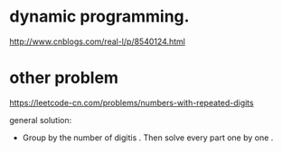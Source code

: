 # dynamic programming.  

http://www.cnblogs.com/real-l/p/8540124.html  

# other problem

https://leetcode-cn.com/problems/numbers-with-repeated-digits  

general solution: 
-  Group by the number of digitis . Then solve every part one by one . 


